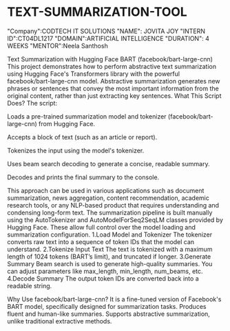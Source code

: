# TEXT-SUMMARIZATION-TOOL
"Company":CODTECH IT SOLUTIONS
"NAME": JOVITA JOY
"INTERN ID":CT04DL1217
"DOMAIN":ARTIFICIAL INTELLIGENCE
"DURATION": 4 WEEKS
"MENTOR":Neela Santhosh 


Text Summarization with Hugging Face BART (facebook/bart-large-cnn)
This project demonstrates how to perform abstractive text summarization using Hugging Face's Transformers library with the powerful facebook/bart-large-cnn model. Abstractive summarization generates new phrases or sentences that convey the most important information from the original content, rather than just extracting key sentences.
What This Script Does?
The script:

Loads a pre-trained summarization model and tokenizer (facebook/bart-large-cnn) from Hugging Face.

Accepts a block of text (such as an article or report).

Tokenizes the input using the model's tokenizer.

Uses beam search decoding to generate a concise, readable summary.

Decodes and prints the final summary to the console.

This approach can be used in various applications such as document summarization, news aggregation, content recommendation, academic research tools, or any NLP-based product that requires understanding and condensing long-form text.
The summarization pipeline is built manually using the AutoTokenizer and AutoModelForSeq2SeqLM classes provided by Hugging Face. These allow full control over the model loading and summarization configuration.
1.Load Model and Tokenizer
The tokenizer converts raw text into a sequence of token IDs that the model can understand.
2.Tokenize Input Text
The text is tokenized with a maximum length of 1024 tokens (BART’s limit), and truncated if longer.
3.Generate Summary
Beam search is used to generate high-quality summaries. You can adjust parameters like max_length, min_length, num_beams, etc.
4.Decode Summary
The output token IDs are converted back into a readable string.

Why Use facebook/bart-large-cnn?
It is a fine-tuned version of Facebook's BART model, specifically designed for summarization tasks.
Produces fluent and human-like summaries.
Supports abstractive summarization, unlike traditional extractive methods.



